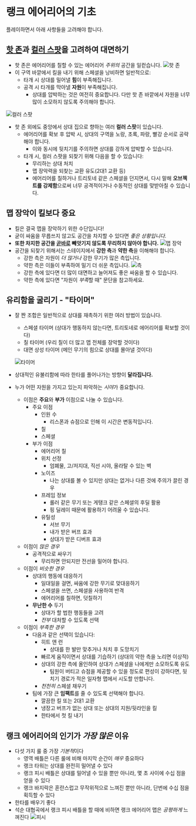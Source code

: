 # 랭크 에어리어의 기초

플레이하면서 아래 사항들을 고려해야 합니다.

## <u>핫 존</u>과 <u>컬러 스팟</u>을 고려하여 대면하기

- 핫 존은 에어리어를 칠할 수 있는 에어리어 _주위의_ 공간을 일컫습니다.
  ![핫 존](./assets/hot_zone.png)
- 이 구역 바깥에서 킬을 내기 위해 스페셜을 낭비하면 일반적으로:
  - 타개 시 상대를 밀어낼 **힘**이 부족해집니다.
  - 공격 시 타개를 막아낼 **자원**이 부족해집니다.
    - 상대를 압박하는 것은 여전히 중요합니다. 다만 핫 존 바깥에서 자원을 너무 많이 소모하지 않도록 주의해야 합니다.

![컬러 스팟](./assets/color_spots.png)

- 핫 존 외에도 중앙에서 상대 집으로 향하는 여러 **컬러 스팟**이 있습니다.
  - 에어리어를 확보 후 압박 시, 상대의 구역을 노랑, 초록, 파랑, 빨강 순서로 공략해야 합니다.
    - 이와 동시에 뒷치기를 주의하면 상대를 강하게 압박할 수 있습니다.
  - 타개 시, 컬러 스팟을 되찾기 위해 다음을 할 수 있습니다:
    - 무리하는 상대 처치
    - 맵 장악력을 되찾는 교환 유도(2대1 교환 등)
    - 에어리어를 칠하거나 트리토네 같은 스페셜을 던지면서, 다시 말해 **오브젝트를 강제함**으로써 너무 공격적이거나 수동적인 상대를 맞받아칠 수 있습니다.

## 맵 장악이 킬보다 중요

- 킬은 결국 맵을 장악하기 위한 수단입니다!
- 굳이 싸움을 무릅쓰지 않고도 공간을 차지할 수 있다면 _좋은 상황입니다._
- **또한 차지한 공간을 <u>곧바로</u> 빼앗기지 않도록 무리하지 않아야 합니다.**
  ![맵 장악](./assets/map_control.png)
- 공간을 되찾기 위해서는 스테이지에서 **강한 측**과 **약한 측**을 이해해야 합니다.
  - 강한 측은 자원이 _더 많거나_ 강한 무기가 많은 측입니다.
  - 약한 측은 이들이 부족하여 밀기 더 쉬운 측입니다.
    ![측](./assets/sides.png)
  - 강한 측에 있다면 더 많이 대면하고 늘어져도 좋은 싸움을 할 수 있습니다.
  - 약한 측에 있다면 "자원이 *부족*할 때" 문단을 참고하세요.

## 유리함을 굴리기 - "타이머"

- 잘 짠 조합은 일반적으로 상대를 재촉하기 위한 여러 방법이 있습니다.

  - 스페셜 타이머 (상대가 행동하지 않는다면, 트리토네로 에어리어를 확보할 것이다)
  - 칠 타이머 (우리 칠이 더 많고 맵 전체를 장악할 것이다)
  - 대면 상성 타이머 (메인 무기의 힘으로 상대를 몰아낼 것이다)

  ![타이머](./assets/timer.png)

- 상대적인 유불리함에 따라 한타를 풀어나가는 방향이 **달라집니다.**
- 누가 어떤 자원을 가지고 있는지 파악하는 *시야*가 중요합니다.
  - 이점은 **주요**와 **부가** 이점으로 나눌 수 있습니다.
    - 주요 이점
      - 인원 수
        - 리스폰과 슈점으로 인해 이 시간은 변동적입니다.
      - 칠
      - 스페셜
    - 부가 이점
      - 에어리어 칠
      - 위치 선정
        - 엄폐물, 고/저지대, 직선 시야, 올라탈 수 있는 벽
      - 노이즈
        - 나는 상대를 볼 수 있지만 상대는 없거나 다른 것에 주의가 끌린 경우
      - 프레임 정보
        - 롤러 같은 무기 또는 게탱크 같은 스페셜의 후딜 활용
        - 핑 딜레이 때문에 활용하기 어려울 수 있습니다.
      - 유틸성
        - 서브 무기
        - 내가 받은 버프 효과
        - 상대가 받은 디버프 효과
  - 이점이 _많은 경우_
    - 공격적으로 싸우기
      - 무리하면 안되지만 전선을 밀어야 합니다.
  - 이점이 _비슷한 경우_
    - 상대의 행동에 대응하기
      - 일대일을 걸면, 싸움에 강한 무기로 맞대응하기
      - 스페셜을 쓰면, 스페셜을 사용하여 반격
      - 에어리어를 칠하면, 덧칠하기
    - **무난한 수** 두기
      - 상대가 할 법한 행동들을 고려
      - _전부_ 대처할 수 있도록 선택
  - 이점이 _부족한 경우_
    - 다음과 같은 선택이 있습니다:
      - 히트 앤 런
        - 상대를 한 발만 맞추거나 처치 후 도망치기
      - 빠르게 움직이면서 상대를 기습하기 (상대의 약한 측을 노리면 이상적)
      - 상대의 강한 측에 올인하여 상대가 스페셜을 나에게만 소모하도록 유도
        - 팀원이 버티고 슈점을 제공할 수 있을 정도로 편성이 강하다면, 뒷치기 경로가 적은 일자형 맵에서 시도할 만합니다.
      - _천천히_ 스페셜 채우기
    - 팀에 가장 큰 **임팩트**를 줄 수 있도록 선택해야 합니다.
      - 깔끔한 킬 또는 2대1 교환
      - 냉장고 버프가 없는 상대 또는 상대의 지원/뒷라인을 킬
      - 한타에서 첫 킬 내기

## 랭크 에어리어의 인기가 _가장 많은_ 이유

- 다섯 가지 룰 중 가장 *기본적*이다
  - 영역 배틀은 다른 룰에 비해 마지막 순간이 _매우_ 중요하다
  - 랭크 타워는 상대를 완전히 밀어낼 수 있다
  - 랭크 피시 배틀은 상대를 밀어낼 수 있을 뿐만 아니라, 몇 초 사이에 수십 점을 얻을 수 있다
  - 랭크 바지락은 혼란스럽고 무작위적으로 느껴진 뿐만 아니라, 단번에 수십 점을 획득할 수 있다
- 한타를 배우기 좋다
- 석순 대협곡에서 랭크 피시 배틀을 할 때에 비하면 랭크 에어리어 맵은 _공평하게_ 느껴진다
  ![피시](./assets/rainmaker.png)
